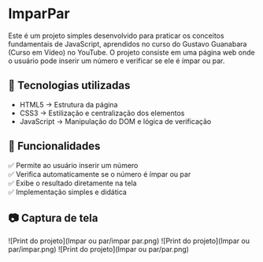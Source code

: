 # ImparPar

Este é um projeto simples desenvolvido para praticar os conceitos fundamentais de JavaScript, aprendidos no curso do Gustavo Guanabara (Curso em Vídeo) no YouTube. O projeto consiste em uma página web onde o usuário pode inserir um número e verificar se ele é ímpar ou par.

## 🚀 Tecnologias utilizadas
- HTML5 → Estrutura da página  
- CSS3 → Estilização e centralização dos elementos  
- JavaScript → Manipulação do DOM e lógica de verificação  

## 🎯 Funcionalidades
✅ Permite ao usuário inserir um número  
✅ Verifica automaticamente se o número é ímpar ou par  
✅ Exibe o resultado diretamente na tela  
✅ Implementação simples e didática  

## 📷 Captura de tela
 ![Print do projeto](Impar ou par/impar par.png)
 ![Print do projeto](Impar ou par/impar.png)
 ![Print do projeto](Impar ou par/par.png)

